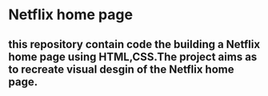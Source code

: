 <h1> Netflix home page</h1>

<h2> this repository contain code the building a Netflix home page  using HTML,CSS.The project aims as to recreate visual desgin of the Netflix home page.</h2>
<img src="https://res.cloudinary.com/dodgmysly/image/upload/v1734082799/Screenshot_2024-12-13_150213_qpuygj.png"alt="">
 
